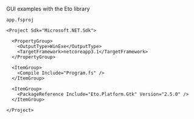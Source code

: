 GUI examples with the Eto library  



`app.fsproj`   

```
<Project Sdk="Microsoft.NET.Sdk">

  <PropertyGroup>
    <OutputType>WinExe</OutputType>
    <TargetFramework>netcoreapp3.1</TargetFramework>
  </PropertyGroup>

  <ItemGroup>
    <Compile Include="Program.fs" />
  </ItemGroup>

  <ItemGroup>
    <PackageReference Include="Eto.Platform.Gtk" Version="2.5.0" />
  </ItemGroup>

</Project>
```  

